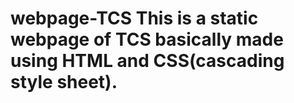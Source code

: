 # webpage-TCS This is a static webpage of TCS basically made using HTML and CSS(cascading style sheet).
